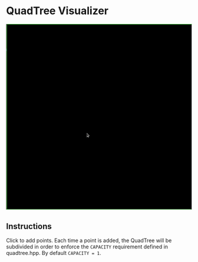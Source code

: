 # QuadTree Visualizer  
![Demo](./quadtree.gif)

## Instructions
Click to add points. Each time a point is added, the QuadTree will be subdivided in order to enforce the `CAPACITY` requirement defined in quadtree.hpp. By default `CAPACITY = 1`.